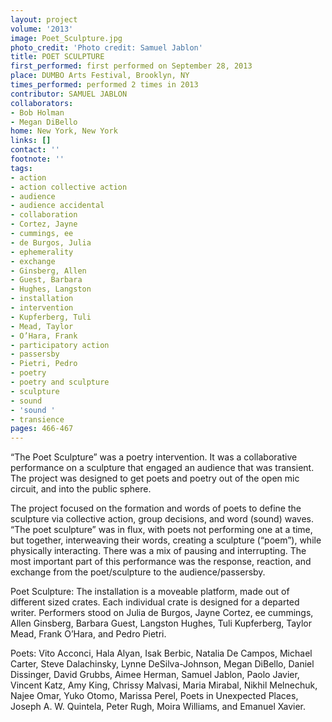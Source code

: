 ```yaml
---
layout: project
volume: '2013'
image: Poet_Sculpture.jpg
photo_credit: 'Photo credit: Samuel Jablon'
title: POET SCULPTURE
first_performed: first performed on September 28, 2013
place: DUMBO Arts Festival, Brooklyn, NY
times_performed: performed 2 times in 2013
contributor: SAMUEL JABLON
collaborators:
- Bob Holman
- Megan DiBello
home: New York, New York
links: []
contact: ''
footnote: ''
tags:
- action
- action collective action
- audience
- audience accidental
- collaboration
- Cortez, Jayne
- cummings, ee
- de Burgos, Julia
- ephemerality
- exchange
- Ginsberg, Allen
- Guest, Barbara
- Hughes, Langston
- installation
- intervention
- Kupferberg, Tuli
- Mead, Taylor
- O’Hara, Frank
- participatory action
- passersby
- Pietri, Pedro
- poetry
- poetry and sculpture
- sculpture
- sound
- 'sound '
- transience
pages: 466-467
---
```


“The Poet Sculpture” was a poetry intervention. It was a collaborative performance on a sculpture that engaged an audience that was transient. The project was designed to get poets and poetry out of the open mic circuit, and into the public sphere.

The project focused on the formation and words of poets to define the sculpture via collective action, group decisions, and word (sound) waves. “The poet sculpture” was in flux, with poets not performing one at a time, but together, interweaving their words, creating a sculpture (“poem”), while physically interacting. There was a mix of pausing and interrupting. The most important part of this performance was the response, reaction, and exchange from the poet/sculpture to the audience/passersby.

Poet Sculpture: The installation is a moveable platform, made out of different sized crates. Each individual crate is designed for a departed writer. Performers stood on Julia de Burgos, Jayne Cortez, ee cummings, Allen Ginsberg, Barbara Guest, Langston Hughes, Tuli Kupferberg, Taylor Mead, Frank O’Hara, and Pedro Pietri.

Poets: Vito Acconci, Hala Alyan, Isak Berbic, Natalia De Campos, Michael Carter, Steve Dalachinsky, Lynne DeSilva-Johnson, Megan DiBello, Daniel Dissinger, David Grubbs, Aimee Herman, Samuel Jablon, Paolo Javier, Vincent Katz, Amy King, Chrissy Malvasi, Maria Mirabal, Nikhil Melnechuk, Najee Omar, Yuko Otomo, Marissa Perel, Poets in Unexpected Places, Joseph A. W. Quintela, Peter Rugh, Moira Williams, and Emanuel Xavier.
